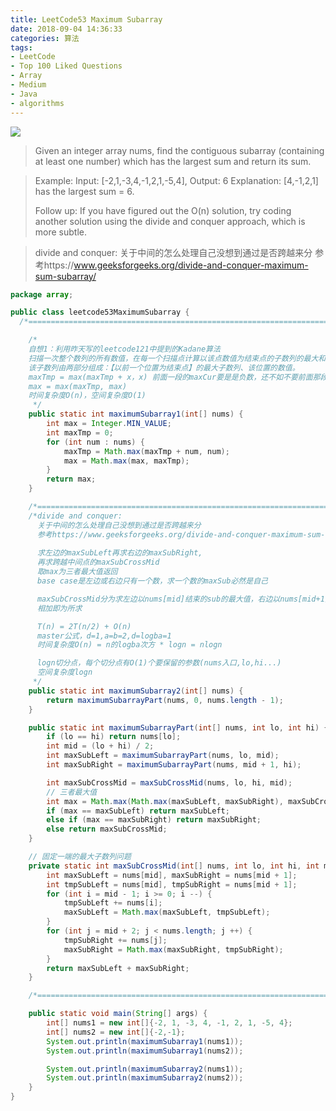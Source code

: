 ```yaml
---
title: LeetCode53 Maximum Subarray
date: 2018-09-04 14:36:33
categories: 算法
tags: 
- LeetCode
- Top 100 Liked Questions
- Array
- Medium
- Java
- algorithms
---
```


![](http://qiniu.limengting.site/code5.jpg)

> Given an integer array nums, find the contiguous subarray (containing at least one number) which has the largest sum and return its sum.

<!-- more -->

> Example:
> Input: [-2,1,-3,4,-1,2,1,-5,4],
> Output: 6
> Explanation: [4,-1,2,1] has the largest sum = 6.
>
> Follow up:
> If you have figured out the O(n) solution,
> try coding another solution using the divide and conquer approach, which is more subtle.

> divide and conquer:
> 关于中间的怎么处理自己没想到通过是否跨越来分
> 参考https://www.geeksforgeeks.org/divide-and-conquer-maximum-sum-subarray/

```java
package array;

public class leetcode53MaximumSubarray {
  /*=====================================================================================*/

    /*
    自想1：利用昨天写的leetcode121中提到的Kadane算法
    扫描一次整个数列的所有数值，在每一个扫描点计算以该点数值为结束点的子数列的最大和（正数和）。
    该子数列由两部分组成：【以前一个位置为结束点】的最大子数列、该位置的数值。
    maxTmp = max(maxTmp + x，x) 前面一段的maxCur要是是负数，还不如不要前面那段以当前值作为起始
    max = max(maxTmp, max)
    时间复杂度O(n)，空间复杂度O(1)
     */
    public static int maximumSubarray1(int[] nums) {
        int max = Integer.MIN_VALUE;
        int maxTmp = 0;
        for (int num : nums) {
            maxTmp = Math.max(maxTmp + num, num);
            max = Math.max(max, maxTmp);
        }
        return max;
    }

    /*=====================================================================================*/
    /*divide and conquer:
      关于中间的怎么处理自己没想到通过是否跨越来分
      参考https://www.geeksforgeeks.org/divide-and-conquer-maximum-sum-subarray/
      
      求左边的maxSubLeft再求右边的maxSubRight,
      再求跨越中间点的maxSubCrossMid
      取max为三者最大值返回
      base case是左边或右边只有一个数，求一个数的maxSub必然是自己

      maxSubCrossMid分为求左边以nums[mid]结束的sub的最大值，右边以nums[mid+1]开始的sub的最大值
      相加即为所求

      T(n) = 2T(n/2) + O(n)
      master公式，d=1,a=b=2,d=logba=1
      时间复杂度O(n) = n的logba次方 * logn = nlogn

      logn切分点，每个切分点有O(1)个要保留的参数(nums入口,lo,hi...)
      空间复杂度logn
     */
    public static int maximumSubarray2(int[] nums) {
        return maximumSubarrayPart(nums, 0, nums.length - 1);
    }

    public static int maximumSubarrayPart(int[] nums, int lo, int hi) {
        if (lo == hi) return nums[lo];
        int mid = (lo + hi) / 2;
        int maxSubLeft = maximumSubarrayPart(nums, lo, mid);
        int maxSubRight = maximumSubarrayPart(nums, mid + 1, hi);

        int maxSubCrossMid = maxSubCrossMid(nums, lo, hi, mid);
        // 三者最大值
        int max = Math.max(Math.max(maxSubLeft, maxSubRight), maxSubCrossMid);
        if (max == maxSubLeft) return maxSubLeft;
        else if (max == maxSubRight) return maxSubRight;
        else return maxSubCrossMid;
    }

    // 固定一端的最大子数列问题
    private static int maxSubCrossMid(int[] nums, int lo, int hi, int mid) {
        int maxSubLeft = nums[mid], maxSubRight = nums[mid + 1];
        int tmpSubLeft = nums[mid], tmpSubRight = nums[mid + 1];
        for (int i = mid - 1; i >= 0; i --) {
            tmpSubLeft += nums[i];
            maxSubLeft = Math.max(maxSubLeft, tmpSubLeft);
        }
        for (int j = mid + 2; j < nums.length; j ++) {
            tmpSubRight += nums[j];
            maxSubRight = Math.max(maxSubRight, tmpSubRight);
        }
        return maxSubLeft + maxSubRight;
    }

    /*=====================================================================================*/

    public static void main(String[] args) {
        int[] nums1 = new int[]{-2, 1, -3, 4, -1, 2, 1, -5, 4};
        int[] nums2 = new int[]{-2,-1};
        System.out.println(maximumSubarray1(nums1));
        System.out.println(maximumSubarray1(nums2));

        System.out.println(maximumSubarray2(nums1));
        System.out.println(maximumSubarray2(nums2));
    }
}
```